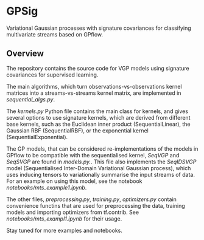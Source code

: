 # GPSig
Variational Gaussian processes with signature covariances for classifying multivariate streams based on GPflow.

## Overview
The repository contains the source code for VGP models using signature covariances for supervised learning.

The main algorithms, which turn observations-vs-observations kernel matrices into a streams-vs-streams kernel matrix, are implemented in *sequential_algs.py*.

The *kernels.py* Python file contains the main class for kernels, and gives several options to use signature kernels, which are derived from different base kernels, such as the Euclidean inner product (SequentialLinear), the Gaussian RBF (SequentialRBF), or the exponential kernel (SequentialExponential).

The GP models, that can be considered re-implementations of the models in GPflow to be compatible with the sequentialised kernel, *SeqVGP* and *SeqSVGP* are found in *models.py.*. This file also implements the *SeqIDSVGP* model (Sequentialised Inter-Domain Variational Gaussian process), which uses inducing tensors to variationally summarise the input streams of data. For an example on using this model, see the notebook *notebooks/mts_example1.ipynb*.

The other files, *preprocessing.py*, *training.py*, *optimizers.py* contain convenience functins that are used for preprocessing the data, training models and importing optimizers from tf.contrib. See *notebooks/mts_exampl1.ipynb* for their usage.

Stay tuned for more examples and notebooks.
